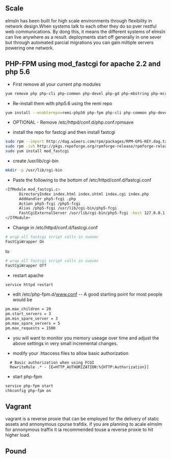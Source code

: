 ## Scale
elmsln has been built for high scale environments through flexibility in network design.When systems talk to each other they do so pver restful web communications. By dong this, it means the different systems of elmsln can live anywhere as a result. deployments start off generally in one sever but through automated parcial migrations you can gain miltiple servers powering one network.

## PHP-FPM using mod_fastcgi for apache 2.2 and php 5.6
- First remove all your current php modules

```bash
yum remove php php-cli php-common php-devel php-gd php-mbstring php-mcrypt php-mysqlnd php-opcache php-pdo php-pear php-pecl-apcu php-pecl-igbinary php-pecl-jsonc php-pecl-jsonc-devel php-pecl-memcache php-pecl-memcached php-pecl-mongo php-pecl-msgpack php-pecl-sqlite php-pecl-ssh2 php-pecl-yaml php-pecl-zip php-pgsql php-process php-xml 
```
- Re-install them with php5.6 using the remi repo

```bash
yum install --enablerepo=remi-php56 php-fpm php-cli php-common php-devel php-gd php-mbstring php-mcrypt php-mysqlnd php-opcache php-pdo php-pear php-pecl-apcu php-pecl-igbinary php-pecl-jsonc php-pecl-jsonc-devel php-pecl-memcache php-pecl-memcached php-pecl-mongo php-pecl-msgpack php-pecl-sqlite php-pecl-ssh2 php-pecl-yaml php-pecl-zip php-pgsql php-process php-xml 
```
- OPTIONAL - Remove /etc/httpd/conf.d/php.conf.rpmsave

- install the repo for fastcgi and then install fastcgi

```bash
sudo rpm --import http://dag.wieers.com/rpm/packages/RPM-GPG-KEY.dag.txt
sudo rpm -ivh http://pkgs.repoforge.org/rpmforge-release/rpmforge-release-0.5.3-1.el6.rf.x86_64.rpm
sudo yum install mod_fastcgi
```

- create /usr/lib/cgi-bin

``` bash
mkdir -p /usr/lib/cgi-bin
```

- Paste the following to the bottom of /etc/httpd/conf.d/fastcgi.conf

```bash
<IfModule mod_fastcgi.c>
      DirectoryIndex index.html index.shtml index.cgi index.php
      AddHandler php5-fcgi .php
      Action php5-fcgi /php5-fcgi
      Alias /php5-fcgi /usr/lib/cgi-bin/php5-fcgi
      FastCgiExternalServer /usr/lib/cgi-bin/php5-fcgi -host 127.0.0.1:9000 -pass-header Authorization
</IfModule>
```

- Change in /etc/httpd/conf.d/fastcgi.conf

``` bash
# wrap all fastcgi script calls in suexec
FastCgiWrapper On
```

to 

``` bash
# wrap all fastcgi script calls in suexec
FastCgiWrapper Off
```

- restart apache
```bash
service httpd restart
```
- edit /etc/php-fpm.d/www.conf
-- A good starting point for most people would be

```bash
pm.max_children = 20 
pm.start_servers = 3 
pm.min_spare_server = 3 
pm.max_spare_servers = 5
pm.max_requests = 1500
```

- you will want to monitor you memory useage over time and adjust the above settings in very small incremental changes. 

- modify your .htaccess files to allow basic authorization

```
  # Basic authorization when using FCGI
  RewriteRule .* - [E=HTTP_AUTHORIZATION:%{HTTP:Authorization}]
```

- start php-fpm

```bash
service php-fpm start
chkconfig php-fpm on
```

## Vagrant
vagrant is a reverse proxie that can be employed for the delivery of static assets and annonymous cpurse trafdix. if you are planning to acale elmslm for annonymous traffix it ia recommended touse a reverse proxie to hit higher load.

## Pound
